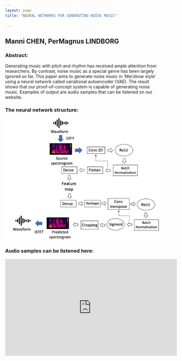 ```yaml
---
layout: page
title: "NEURAL NETWORKS FOR GENERATING NOISE MUSIC"

---
```


## Manni CHEN, PerMagnus LINDBORG

### Abstract:

Generating music with pitch and rhythm has received ample attention from researchers. By contrast, noise music as a special genre has been largely ignored so far. This paper aims to generate noise music in ‘Merzbow style’ using a neural network called variational autoencoder (VAE). The result shows that our proof-of-concept system is capable of generating noise music. Examples of output are audio samples that can be listened on our website.

### The neural network structure:
![structure](Structure1.jpg)


### Audio samples can be listened here:

<iframe width="560" height="315" src="https://www.youtube.com/embed/ld-7VcVU6Gs?si=BJFTXbFhOXUzujr0" title="YouTube video player" frameborder="0" allow="accelerometer; autoplay; clipboard-write; encrypted-media; gyroscope; picture-in-picture; web-share" allowfullscreen></iframe>
